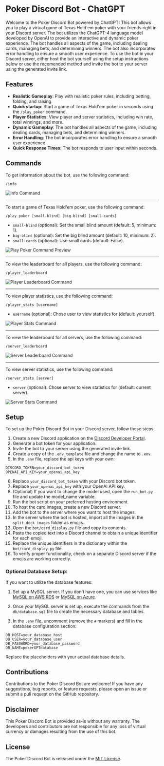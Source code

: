 # Poker Discord Bot - ChatGPT

Welcome to the Poker Discord Bot powered by ChatGPT! This bot allows you to play a virtual game of Texas Hold'em poker with your friends right in your Discord server. The bot utilizes the ChatGPT-4 language model developed by OpenAI to provide an interactive and dynamic poker experience. The bot handles all aspects of the game, including dealing cards, managing bets, and determining winners. The bot also incorporates error handling to ensure a smooth user experience. To use the bot in your Discord server, either host the bot yourself using the setup instructions below or use the recomended method and invite the bot to your server using the generated invite link.
## Features

- **Realistic Gameplay**: Play with realistic poker rules, including betting, folding, and raising.
- **Quick startup**: Start a game of Texas Hold'em poker in seconds using the `/play_poker` command.
- **Player Statistics**: View player and server statistics, including win rate, total winnings, and more.
- **Dynamic Gameplay**: The bot handles all aspects of the game, including dealing cards, managing bets, and determining winners.
- **Error Handling**: The bot incorporates error handling to ensure a smooth user experience.
- **Quick Response Times**: The bot responds to user input within seconds.

## Commands

To get information about the bot, use the following command:

`/info`

![Info Command](docs/command_images/info.png)

---

To start a game of Texas Hold'em poker, use the following command:

`/play_poker [small-blind] [big-blind] [small-cards]`

- `small-blind` (optional): Set the small blind amount (default: 5, minimum: 1).
- `big-blind` (optional): Set the big blind amount (default: 10, minimum: 2).
- `small-cards` (optional): Use small cards (default: False).

![Play Poker Command Preview](docs/command_images/play_poker_preview.gif)

---

To view the leaderboard for all players, use the following command:

`/player_leaderboard`

![Player Leaderboard Command](docs/command_images/player_leaderboard.png)

---

To view player statistics, use the following command:

`/player_stats [username]`

- `username` (optional): Chose user to view statistics for (default: yourself).

![Player Stats Command](docs/command_images/player_stats.png)


---

To view the leaderboard for all servers, use the following command:

`/server_leaderboard`

![Server Leaderboard Command](docs/command_images/server_leaderboard.png)


---

To view server statistics, use the following command:

`/server_stats [server]`

- `server` (optional): Chose server to view statistics for (default: current server).

![Server Stats Command](docs/command_images/server_stats.png)

## Setup

To set up the Poker Discord Bot in your Discord server, follow these steps:

1. Create a new Discord application on the [Discord Developer Portal](https://discord.com/developers/applications).
2. Generate a bot token for your application.
3. Invite the bot to your server using the generated invite link.
4. Create a copy of the `.env_template` file and change the name to `.env`.
5. In the `.env` file, replace the api keys with your own:

```plaintext
DISCORD_TOKEN=your_discord_bot_token
OPENAI_API_KEY=your_openai_api_key
```

6. Replace `your_discord_bot_token` with your Discord bot token.
7. Replace `your_openai_api_key` with your OpenAI API key.
8. (Optional) If you want to change the model used, open the `run_bot.py` file and update the model_name variable.
9.  Run the bot script on your preferred hosting environment.
10. To host the card images, create a new Discord server.
11. Add the bot to the server where you want to host the images.
12. In the server where the bot is hosted, import all the images in the `split_deck_images` folder as emojis.
13. Open the `bot/card_display.py` file and copy its contents.
14. Paste the copied text into a Discord channel to obtain a unique identifier for each emoji.
15. Replace the unique identifiers in the dictionary within the `bot/card_display.py` file.
16. To verify proper functionality, check on a separate Discord server if the emojis are working correctly.
    
### Optional Database Setup:

If you want to utilize the database features:

1. Set up a MySQL server. If you don't have one, you can use services like [MySQL on AWS RDS](https://aws.amazon.com/rds/mysql/) or [MySQL on Azure](https://azure.microsoft.com/en-us/services/mysql/).
2. Once your MySQL server is set up, execute the commands from the `db/database.sql` file to create the necessary database and tables.
   
3. In the `.env` file, uncomment (remove the `#` markers) and fill in the database configuration section:

```plaintext
DB_HOST=your_database_host
DB_USER=your_database_user
DB_PASSWORD=your_database_password
DB_NAME=pokerGPTdatabase
```

Replace the placeholders with your actual database details.


## Contributions

Contributions to the Poker Discord Bot are welcome! If you have any suggestions, bug reports, or feature requests, please open an issue or submit a pull request on the GitHub repository.

## Disclaimer

This Poker Discord Bot is provided as-is without any warranty. The developers and contributors are not responsible for any loss of virtual currency or damages resulting from the use of this bot.

## License

The Poker Discord Bot is released under the [MIT License](https://opensource.org/licenses/MIT).
